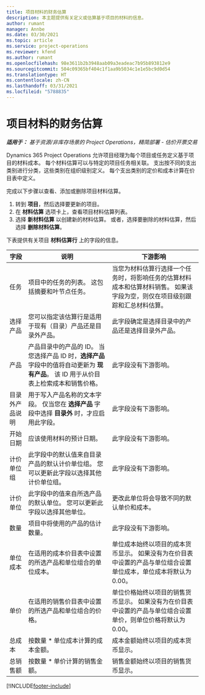 ```yaml
---
title: 项目材料的财务估算
description: 本主题提供有关定义或估算基于项目的材料的信息。
author: rumant
manager: Annbe
ms.date: 03/30/2021
ms.topic: article
ms.service: project-operations
ms.reviewer: kfend
ms.author: rumant
ms.openlocfilehash: 98e3611b2b3948aab09a3eadeac7b95b893812e9
ms.sourcegitcommit: 504c09365bf404c1f1aa9b5034c1e1e5bc9d0d54
ms.translationtype: HT
ms.contentlocale: zh-CN
ms.lasthandoff: 03/31/2021
ms.locfileid: "5788835"
---
```

# <a name="financial-estimates-for-materials-on-projects"></a>项目材料的财务估算

_**适用于：** 基于资源/非库存场景的 Project Operations，精简部署 - 估价开票交易_

Dynamics 365 Project Operations 允许项目经理为每个项目或任务定义基于项目的材料成本。 每个材料估算可以与特定的项目任务相关联。 支出按不同的支出类别进行分类，这些类别在组织级别定义。 每个支出类别的定价和成本计算在价目表中定义。 

完成以下步骤以查看、添加或删除项目材料估算。

1. 转到 **项目**，然后选择要更新的项目。
2. 在 **材料估算** 选项卡上，查看项目材料估算列表。
3. 选择 **新材料估算** 以创建新的材料估算。 或者，选择要删除的材料估算，然后选择 **删除材料估算**。

下表提供有关项目 **材料估算行** 上的字段的信息。 

| **字段** | **说明** | **下游影响** |
| --- | --- | --- |
| 任务 | 项目中的任务的列表。 这包括摘要和叶节点任务。 | 当您为材料估算行选择一个任务时，将影响任务的估算材料成本和估算材料销售。 如果该字段为空，则仅在项目级别跟踪和汇总材料估算。 |
| 选择产品 |  您可以指定该估算行是适用于现有（目录）产品还是目录外产品。 | 此字段确定是选择目录中的产品还是选择目录外产品。 |
| 产品 | 产品目录中的产品的 ID。 当您选择产品 ID 时，**选择产品** 字段中的值将自动更新为 **现有产品**。 该 ID 用于从价目表上检索成本和销售价格。 | 此字段没有下游影响。 |
| 目录外产品说明 | 用于写入产品名称的文本字段。 仅当您在 **选择产品** 字段中选择 **目录外** 时，才应启用此字段。| 此字段没有下游影响。 |
| 开始日期 | 应该使用材料的预计日期。 | 此字段没有下游影响。 |
| 计价单位组 | 此字段中的默认值来自目录产品的默认计价单位组。 您可以更新此字段以选择其他计价单位组。 | 此字段没有下游影响。 |
| 计价单位 | 此字段中的值来自所选产品的默认单位。 您可以更新此字段以选择其他单位。 | 更改此单位将会导致不同的默认单价和成本。 |
| 数量 | 项目中将使用的产品的估计数量。 | 此字段没有下游影响。 |
| 单位成本 | 在适用的成本价目表中设置的所选产品和单位组合的单位成本。 | 单位成本始终以项目的成本货币显示。 如果没有为在价目表中设置的产品与单位组合设置单位成本，单位成本将默认为 0.00。 |
| 单价 | 在适用的销售价目表中设置的所选产品和单位组合的价格。 | 单位价格始终以项目的销售货币显示。 如果没有为在价目表中设置的产品与单位组合设置单价，则单位价格将默认为 0.00。|
| 总成本 | 按数量 \* 单位成本计算的成本金额。| 成本金额始终以项目的成本货币显示。 |
| 总销售额 | 按数量 \* 单价计算的销售金额。 | 销售金额始终以项目的销售货币显示。 |


[!INCLUDE[footer-include](../includes/footer-banner.md)]
